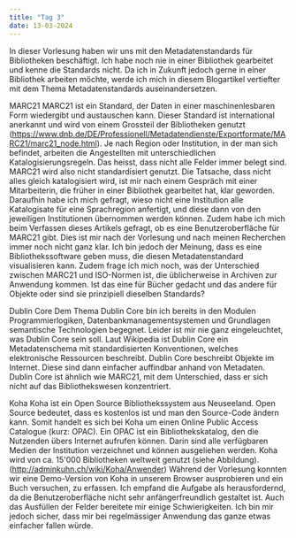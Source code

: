 ```yaml
---
title: "Tag 3"
date: 13-03-2024
---
```


In dieser Vorlesung haben wir uns mit den Metadatenstandards für Bibliotheken beschäftigt. Ich habe noch nie in einer Bibliothek gearbeitet und kenne die Standards nicht. Da ich in Zukunft jedoch gerne in einer Bibliothek arbeiten möchte, werde ich mich in diesem Blogartikel vertiefter mit dem Thema Metadatenstandards auseinandersetzen.

MARC21
MARC21 ist ein Standard, der Daten in einer maschinenlesbaren Form wiedergibt und austauschen kann. Dieser Standard ist international anerkannt und wird von einem Grossteil der Bibliotheken genutzt (https://www.dnb.de/DE/Professionell/Metadatendienste/Exportformate/MARC21/marc21_node.html). Je nach Region oder Institution, in der man sich befindet, arbeiten die Angestellten mit unterschiedlichen Katalogisierungsregeln. Das heisst, dass nicht alle Felder immer belegt sind. MARC21 wird also nicht standardisiert genutzt. Die Tatsache, dass nicht alles gleich katalogisiert wird, ist mir nach einem Gespräch mit einer Mitarbeiterin, die früher in einer Bibliothek gearbeitet hat, klar geworden. Daraufhin habe ich mich gefragt, wieso nicht eine Institution alle Katalogisate für eine Sprachregion anfertigt, und diese dann von den jeweiligen Institutionen übernommen werden können. Zudem habe ich mich beim Verfassen dieses Artikels gefragt, ob es eine Benutzeroberfläche für MARC21 gibt. Dies ist mir nach der Vorlesung und nach meinen Recherchen immer noch nicht ganz klar. Ich bin jedoch der Meinung, dass es eine Bibliothekssoftware geben muss, die diesen Metadatenstandard visualisieren kann.
Zudem frage ich mich noch, was der Unterschied zwischen MARC21 und ISO-Normen ist, die üblicherweise in Archiven zur Anwendung kommen. Ist das eine für Bücher gedacht und das andere für Objekte oder sind sie prinzipiell dieselben Standards?

Dublin Core
Dem Thema Dublin Core bin ich bereits in den Modulen Programmierlogiken, Datenbankmanagementsystemen und Grundlagen semantische Technologien begegnet. Leider ist mir nie ganz eingeleuchtet, was Dublin Core sein soll. Laut Wikipedia ist Dublin Core ein Metadatenschema mit standardisierten Konventionen, welches elektronische Ressourcen beschreibt. Dublin Core beschreibt Objekte im Internet. Diese sind dann einfacher auffindbar anhand von Metadaten. Dublin Core ist ähnlich wie MARC21, mit dem Unterschied, dass er sich nicht auf das Bibliothekswesen konzentriert. 

Koha
Koha ist ein Open Source Bibliothekssystem aus Neuseeland. Open Source bedeutet, dass es kostenlos ist und man den Source-Code ändern kann.  Somit handelt es sich bei Koha um einen Online Public Access Catalogue (kurz: OPAC). Ein OPAC ist ein Bibliothekskatalog, den die Nutzenden übers Internet aufrufen können. Darin sind alle verfügbaren Medien der Institution verzeichnet und können ausgeliehen werden. Koha wird von ca. 15'000 Bibliotheken weltweit genutzt (siehe Abbildung).  (http://adminkuhn.ch/wiki/Koha/Anwender)
Während der Vorlesung konnten wir eine Demo-Version von Koha in unserem Browser ausprobieren und ein Buch versuchen, zu erfassen. Ich empfand die Aufgabe als herausfordernd, da die Benutzeroberfläche nicht sehr anfängerfreundlich gestaltet ist. Auch das Ausfüllen der Felder bereitete mir einige Schwierigkeiten. Ich bin mir jedoch sicher, dass mir bei regelmässiger Anwendung das ganze etwas einfacher fallen würde.
